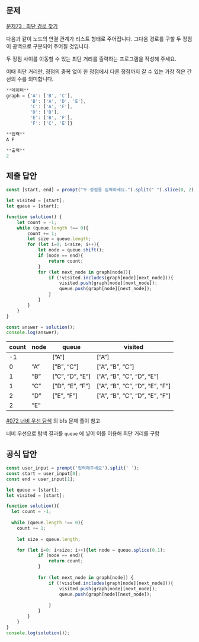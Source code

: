 ## 문제

[문제73 : 최단 경로 찾기](https://www.notion.so/73-e6ab3ead317a449c8bfa82a2207bf959?pvs=21) 

다음과 같이 노드의 연결 관계가 리스트 형태로 주어집니다. 그다음 경로를 구할 두 정점이 공백으로 구분되어 주어질 것입니다. 

두 정점 사이를 이동할 수 있는 최단 거리를 출력하는 프로그램을 작성해 주세요. 

이때 최단 거리란, 정점의 중복 없이 한 정점에서 다른 정점까지 갈 수 있는 가장 적은 간선의 수를 의미합니다.

```jsx
**데이터**
graph = {'A': ['B', 'C'],
         'B': ['A', 'D', 'E'],
         'C': ['A', 'F'],
         'D': ['B'],
         'E': ['B', 'F'],
         'F': ['C', 'E']}

**입력**
A F

**출력**
2
```

## 제출 답안

```jsx
const [start, end] = prompt("두 정점을 입력하세요.").split(" ").slice(0, 2);

let visited = [start];
let queue = [start];

function solution() {
	let count = -1;
	while (queue.length !== 0){
		count += 1;
		let size = queue.length;
		for (let i=0; i<size; i++){
			let node = queue.shift();
			if (node == end){
				return count;
			}
			for (let next_node in graph[node]){
				if (!visited.includes(graph[node][next_node])){
					visited.push(graph[node][next_node]);
					queue.push(graph[node][next_node]);
				}
			}
		}
	}
}

const answer = solution();
console.log(answer);
```

| count | node | queue | visited |
| --- | --- | --- | --- |
| -1 |  | [”A”] | [”A”] |
| 0 | ”A” | [”B”, “C”] | [”A”, ”B”, “C”] |
| 1 | ”B” | [”C”, “D”, “E”] | [”A”, “B”, “C”, “D”, “E”] |
| 1 | ”C” | [”D”, “E”, “F”] | [”A”, “B”, “C”, “D”, “E”, “F”] |
| 2 | ”D” | [”E”, “F”] | [”A”, “B”, “C”, “D”, “E”, “F”] |
| 2 | ”E” |  |  |

[#072 너비 우선 탐색](https://www.notion.so/072-efa08ac2fd9d40dcb8d9e9cb0f3dbea6?pvs=21) 의 bfs 문제 풀이 참고

너비 우선으로 탐색 결과를 `queue` 에 넣어 이를 이용해 최단 거리를 구함

## 공식 답안

```jsx
const user_input = prompt('입력해주세요').split(' ');
const start = user_input[0];
const end = user_input[1];

let queue = [start];
let visited = [start];

function solution(){
  let count = -1;
	
  while (queue.length !== 0){
    count += 1;
        
    let size = queue.length;

    for (let i=0; i<size; i++){let node = queue.splice(0,1);
			if (node == end){
                return count;
            }
            
			for (let next_node in graph[node]) {
                if (!visited.includes(graph[node][next_node])){
                    visited.push(graph[node][next_node]);
                    queue.push(graph[node][next_node]);
                    
                }	
            }
        }
    }
}
console.log(solution());
```